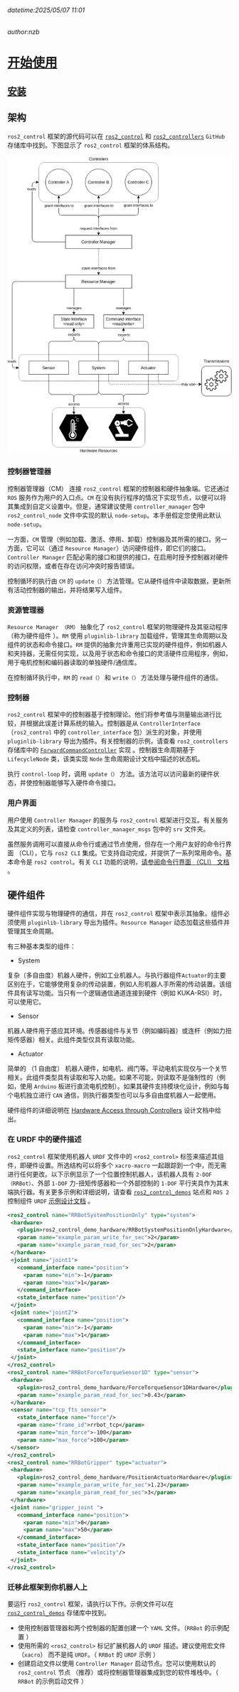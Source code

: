 ###### datetime:2025/05/07 11:01

###### author:nzb

# [开始使用](https://control.ros.org/humble/doc/getting_started/getting_started.html)

##  [安装](https://control.ros.org/humble/doc/getting_started/getting_started.html#installation)

## 架构

`ros2_control` 框架的源代码可以在 [`ros2_control`](https://github.com/ros-controls/ros2_control) 和 [`ros2_controllers`](https://github.com/ros-controls/ros2_controllers) `GitHub` 存储库中找到。下图显示了 `ros2_control` 框架的体系结构。

![](../imgs/components_architecture.png)

### 控制器管理器

控制器管理器（CM） 连接 `ros2_control` 框架的控制器和硬件抽象端。它还通过 `ROS` 服务作为用户的入口点。`CM` 在没有执行程序的情况下实现节点，以便可以将其集成到自定义设置中。但是，通常建议使用 `controller_manager` 包中 `ros2_control_node` 文件中实现的默认 `node-setup`。本手册假定您使用此默认 `node-setup`。

一方面，`CM` 管理（例如加载、激活、停用、卸载）控制器及其所需的接口。另一方面，它可以（通过 `Resource Manager`）访问硬件组件，即它们的接口。`Controller Manager` 匹配必需的接口和提供的接口，在启用时授予控制器对硬件的访问权限，或者在存在访问冲突时报告错误。

控制循环的执行由 `CM` 的 `update（）` 方法管理。它从硬件组件中读取数据，更新所有活动控制器的输出，并将结果写入组件。

### 资源管理器

`Resource Manager （RM）` 抽象化了 `ros2_control` 框架的物理硬件及其驱动程序（称为硬件组件 ）。`RM` 使用 `pluginlib-library` 加载组件，管理其生命周期以及组件的状态和命令接口。`RM` 提供的抽象允许重用已实现的硬件组件，例如机器人和夹持器，无需任何实现，以及用于状态和命令接口的灵活硬件应用程序，例如，用于电机控制和编码器读取的单独硬件/通信库。

在控制循环执行中，`RM` 的 `read（）` 和 `write（）` 方法处理与硬件组件的通信。

### 控制器

`ros2_control` 框架中的控制器基于控制理论。他们将参考值与测量输出进行比较，并根据此误差计算系统的输入。控制器是从 `ControllerInterface`（`ros2_control` 中的 `controller_interface` 包）派生的对象，并使用 `pluginlib-library` 导出为插件。有关控制器的示例，请查看 `ros2_controllers` 存储库中的 [`ForwardCommandController`](https://github.com/ros-controls/ros2_controllers/blob/master/forward_command_controller/src/forward_command_controller.cpp) 实现 。控制器生命周期基于 `LifecycleNode` 类，该类实现 `Node` 生命周期设计文档中描述的状态机。

执行 `control-loop` 时，调用 `update（）` 方法。该方法可以访问最新的硬件状态，并使控制器能够写入硬件命令接口。

### 用户界面

用户使用 `Controller Manager` 的服务与 `ros2_control` 框架进行交互。有关服务及其定义的列表，请检查 `controller_manager_msgs` 包中的 `srv` 文件夹。

虽然服务调用可以直接从命令行或通过节点使用，但存在一个用户友好的命令行界面 （CLI），它与 `ros2 CLI` 集成。它支持自动完成，并提供了一系列常用命令。基本命令是 `ros2 control`。有关 `CLI` 功能的说明，[请参阅命令行界面 （CLI） 文档](https://control.ros.org/humble/doc/ros2_control/ros2controlcli/doc/userdoc.html#ros2controlcli-userdoc) 。

## 硬件组件

硬件组件实现与物理硬件的通信，并在 `ros2_control` 框架中表示其抽象。组件必须使用 `pluginlib-library` 导出为插件。`Resource Manager` 动态加载这些插件并管理其生命周期。

有三种基本类型的组件：

- System

复杂（多自由度）机器人硬件，例如工业机器人。与执行器组件`Actuator`的主要区别在于，它能够使用复杂的传动装置，例如人形机器人手所需的传动装置。该组件具有读写功能。当只有一个逻辑通信通道连接到硬件（例如 KUKA-RSI）时，可以使用它。

- Sensor

机器人硬件用于感应其环境。传感器组件与关节（例如编码器）或连杆（例如力扭矩传感器）相关。此组件类型仅具有读取功能。  

- Actuator

简单的 （1 自由度） 机器人硬件，如电机、阀门等。平动电机实现仅与一个关节相关。此组件类型具有读取和写入功能。如果不可能，则读取不是强制性的（例如，使用 `Arduino` 板进行直流电机控制）。如果其硬件支持模块化设计，例如与每个电机独立进行 `CAN` 通信，则执行器类型也可以与多自由度机器人一起使用。

硬件组件的详细说明在 [Hardware Access through Controllers](https://github.com/ros-controls/roadmap/blob/master/design_drafts/hardware_access.md) 设计文档中给出。

### 在 URDF 中的硬件描述 

`ros2_control` 框架使用机器人 `URDF` 文件中的 `<ros2_control>` 标签来描述其组件，即硬件设置。所选结构可以将多个 `xacro-macro` 一起跟踪到一个中，而无需进行任何更改。以下示例显示了一个位置控制机器人，该机器人具有 `2-DOF （RRBot）`、外部 `1-DOF` 力-扭矩传感器和一个外部控制的 `1-DOF` 平行夹具作为其末端执行器。有关更多示例和详细说明，请查看 [`ros2_control_demos`](https://control.ros.org/humble/doc/ros2_control_demos/doc/index.html#ros2-control-demos) 站点和 `ROS 2` 控制组件 `URDF` [示例设计文档](https://github.com/ros-controls/roadmap/blob/master/design_drafts/components_architecture_and_urdf_examples.md) 。

```xml
<ros2_control name="RRBotSystemPositionOnly" type="system">
 <hardware>
   <plugin>ros2_control_demo_hardware/RRBotSystemPositionOnlyHardware</plugin>
   <param name="example_param_write_for_sec">2</param>
   <param name="example_param_read_for_sec">2</param>
 </hardware>
 <joint name="joint1">
   <command_interface name="position">
     <param name="min">-1</param>
     <param name="max">1</param>
   </command_interface>
   <state_interface name="position"/>
 </joint>
 <joint name="joint2">
   <command_interface name="position">
     <param name="min">-1</param>
     <param name="max">1</param>
   </command_interface>
   <state_interface name="position"/>
 </joint>
</ros2_control>
<ros2_control name="RRBotForceTorqueSensor1D" type="sensor">
 <hardware>
   <plugin>ros2_control_demo_hardware/ForceTorqueSensor1DHardware</plugin>
   <param name="example_param_read_for_sec">0.43</param>
 </hardware>
 <sensor name="tcp_fts_sensor">
   <state_interface name="force"/>
   <param name="frame_id">rrbot_tcp</param>
   <param name="min_force">-100</param>
   <param name="max_force">100</param>
 </sensor>
</ros2_control>
<ros2_control name="RRBotGripper" type="actuator">
 <hardware>
   <plugin>ros2_control_demo_hardware/PositionActuatorHardware</plugin>
   <param name="example_param_write_for_sec">1.23</param>
   <param name="example_param_read_for_sec">3</param>
 </hardware>
 <joint name="gripper_joint ">
   <command_interface name="position">
     <param name="min">0</param>
     <param name="max">50</param>
   </command_interface>
   <state_interface name="position"/>
   <state_interface name="velocity"/>
 </joint>
</ros2_control>
```

### 迁移此框架到你机器人上

要运行 `ros2_control` 框架，请执行以下作。示例文件可以在 [`ros2_control_demos`](https://github.com/ros-controls/ros2_control_demos) 存储库中找到。

- 使用控制器管理器和两个控制器的配置创建一个 `YAML` 文件。（`RRBot` 的示例配置 ）
- 使用所需的 `<ros2_control>` 标记扩展机器人的 `URDF` 描述。建议使用宏文件 （`xacro`） 而不是纯 `URDF`。（ `RRBot` 的 `URDF` 示例 ）
- 创建启动文件以使用 `Controller Manager` 启动节点。您可以使用默认的 `ros2_control` 节点 （推荐）或将控制器管理器集成到您的软件堆栈中。（ `RRBot` 的示例启动文件 ）
